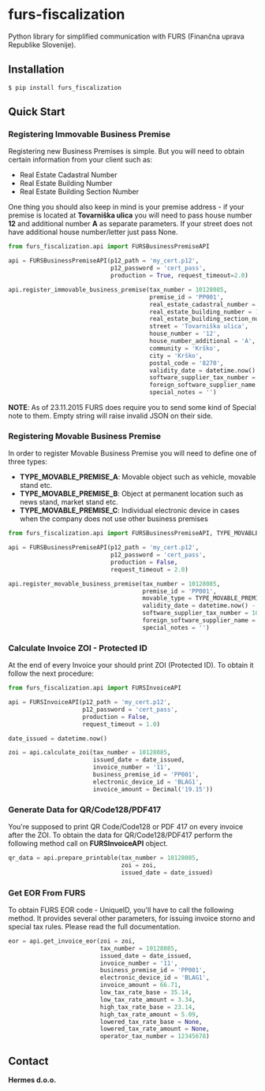 # furs-fiscalization

Python library for simplified communication with  FURS (Finančna uprava Republike Slovenije).



## Installation

    $ pip install furs_fiscalization

## Quick Start


### Registering Immovable Business Premise

Registering new Business Premises is simple. But you will need to obtain certain information
from your client such as:

 * Real Estate Cadastral Number
 * Real Estate Building Number
 * Real Estate Building Section Number

One thing you should also keep in mind is your premise address - if your premise is located at **Tovarniška ulica** you will need to pass house number **12** and additional number **A** as separate parameters.
If your street does not have additional house number/letter just pass None.

```python
from furs_fiscalization.api import FURSBusinessPremiseAPI

api = FURSBusinessPremiseAPI(p12_path = 'my_cert.p12',
                             p12_password = 'cert_pass',
                             production = True, request_timeout=2.0)

api.register_immovable_business_premise(tax_number = 10128085,
                                        premise_id = 'PP001',
                                        real_estate_cadastral_number = 1322,
                                        real_estate_building_number = 1,
                                        real_estate_building_section_number = 1,
                                        street = 'Tovarniška ulica',
                                        house_number = '12',
                                        house_number_additional = 'A',
                                        community = 'Krško',
                                        city = 'Krško',
                                        postal_code = '8270',
                                        validity_date = datetime.now() - timedelta(days=60),
                                        software_supplier_tax_number = 10128085,
                                        foreign_software_supplier_name = None,
                                        special_notes = '')
```

**NOTE**: As of 23.11.2015 FURS does require you to send some kind of Special note to them. Empty string will raise
invalid JSON on their side.

### Registering Movable Business Premise

In order to register Movable Business Premise you will need to define one of three types:

 * **TYPE_MOVABLE_PREMISE_A**: Movable object such as vehicle, movable stand etc.
 * **TYPE_MOVABLE_PREMISE_B**: Object at permanent location such as news stand, market stand etc.
 * **TYPE_MOVABLE_PREMISE_C**: Individual electronic device in cases when the company does not use other business premises


```python
from furs_fiscalization.api import FURSBusinessPremiseAPI, TYPE_MOVABLE_PREMISE_A

api = FURSBusinessPremiseAPI(p12_path = 'my_cert.p12',
                             p12_password = 'cert_pass',
                             production = False,
                             request_timeout = 2.0)

api.register_movable_business_premise(tax_number = 10128085,
                                      premise_id = 'PP001',
                                      movable_type = TYPE_MOVABLE_PREMISE_A,
                                      validity_date = datetime.now() - timedelta(days=60),
                                      software_supplier_tax_number = 10128085,
                                      foreign_software_supplier_name = None,
                                      special_notes = '')

```

### Calculate Invoice ZOI - Protected ID

At the end of every Invoice your should print ZOI (Protected ID). To obtain it follow the next procedure:

```python
from furs_fiscalization.api import FURSInvoiceAPI

api = FURSInvoiceAPI(p12_path = 'my_cert.p12',
                     p12_password = 'cert_pass',
                     production = False,
                     request_timeout = 1.0)

date_issued = datetime.now()

zoi = api.calculate_zoi(tax_number = 10128085,
                        issued_date = date_issued,
                        invoice_number = '11',
                        business_premise_id = 'PP001',
                        electronic_device_id = 'BLAG1',
                        invoice_amount = Decimal('19.15'))

```

### Generate Data for QR/Code128/PDF417

You're supposed to print QR Code/Code128 or PDF 417 on every invoice after the ZOI. To obtain the data for QR/Code128/PDF417 perform the following method call on **FURSInvoiceAPI** object.

```python
qr_data = api.prepare_printable(tax_number = 10128085,
                                zoi = zoi,
                                issued_date = date_issued)
```

### Get EOR From FURS

To obtain FURS EOR code - UniqueID, you'll have to call the following method. It provides several other parameters,
for issuing invoice storno and special tax rules. Please read the full documentation.

```python
eor = api.get_invoice_eor(zoi = zoi,
                          tax_number = 10128085,
                          issued_date = date_issued,
                          invoice_number = '11',
                          business_premise_id = 'PP001',
                          electronic_device_id = 'BLAG1',
                          invoice_amount = 66.71,
                          low_tax_rate_base = 35.14,
                          low_tax_rate_amount = 3.34,
                          high_tax_rate_base = 23.14,
                          high_tax_rate_amount = 5.09,
                          lowered_tax_rate_base = None,
                          lowered_tax_rate_amount = None,
                          operator_tax_number = 12345678)
```

## Contact

**Hermes d.o.o.**
